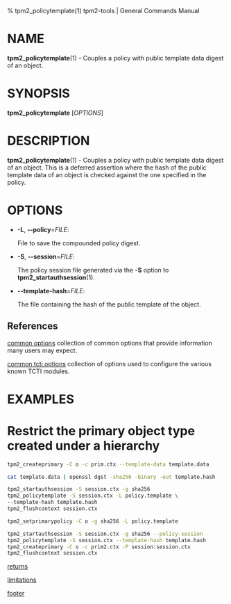 % tpm2_policytemplate(1) tpm2-tools | General Commands Manual

# NAME

**tpm2_policytemplate**(1) - Couples a policy with public template data digest
of an object.

# SYNOPSIS

**tpm2_policytemplate** [*OPTIONS*]

# DESCRIPTION

**tpm2_policytemplate**(1) - Couples a policy with public template data digest
of an object. This is a deferred assertion where the hash of the public template
data of an object is checked against the one specified in the policy.

# OPTIONS

  * **-L**, **\--policy**=_FILE_:

    File to save the compounded policy digest.

  * **-S**, **\--session**=_FILE_:

    The policy session file generated via the **-S** option to
    **tpm2_startauthsession**(1).

  * **--template-hash**=_FILE_:

    The file containing the hash of the public template of the object.

## References

[common options](common/options.md) collection of common options that provide
information many users may expect.

[common tcti options](common/tcti.md) collection of options used to configure
the various known TCTI modules.

# EXAMPLES

# Restrict the primary object type created under a hierarchy

```bash
tpm2_createprimary -C o -c prim.ctx --template-data template.data

cat template.data | openssl dgst -sha256 -binary -out template.hash

tpm2_startauthsession -S session.ctx -g sha256
tpm2_policytemplate -S session.ctx -L policy.template \
--template-hash template.hash
tpm2_flushcontext session.ctx

tpm2_setprimarypolicy -C o -g sha256 -L policy.template

tpm2_startauthsession -S session.ctx -g sha256 --policy-session
tpm2_policytemplate -S session.ctx --template-hash template.hash
tpm2_createprimary -C o -c prim2.ctx -P session:session.ctx
tpm2_flushcontext session.ctx
```

[returns](common/returns.md)

[limitations](common/policy-limitations.md)

[footer](common/footer.md)

